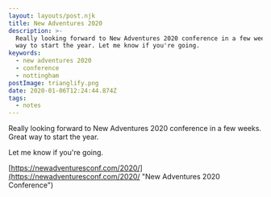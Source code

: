 ```yaml
---
layout: layouts/post.njk
title: New Adventures 2020
description: >-
  Really looking forward to New Adventures 2020 conference in a few weeks. Great
  way to start the year. Let me know if you're going.
keywords:
  - new adventures 2020
  - conference
  - nottingham
postImage: trianglify.png
date: 2020-01-06T12:24:44.874Z
tags:
  - notes
---
```

Really looking forward to New Adventures 2020 conference in a few weeks. Great way to start the year.

Let me know if you're going.

[https://newadventuresconf.com/2020/](https://newadventuresconf.com/2020/ "New Adventures 2020 Conference")
